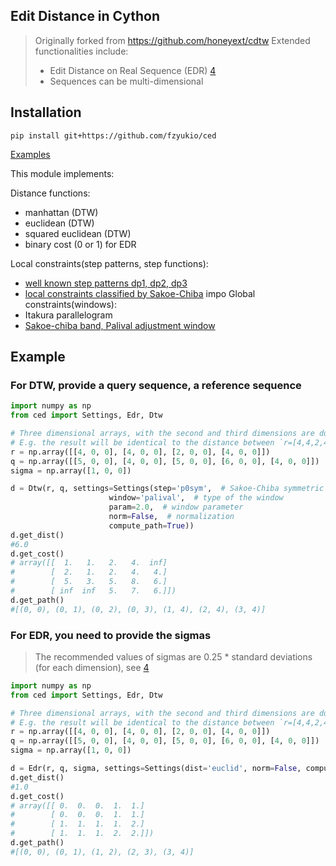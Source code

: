 ## Edit Distance in Cython

> Originally forked from https://github.com/honeyext/cdtw
> Extended functionalities include:
> - Edit Distance on Real Sequence (EDR) [4]
> - Sequences can be multi-dimensional

## Installation

```
pip install git+https://github.com/fzyukio/ced
```

[Examples](https://github.com/fzyukio/ced/blob/master/ced/examples.ipynb)

This module implements:

Distance functions:
 * manhattan (DTW)
 * euclidean (DTW)
 * squared euclidean (DTW)
 * binary cost (0 or 1) for EDR

Local constraints(step patterns, step functions):
 * [well known step patterns dp1, dp2, dp3][1]
 * [local constraints classified by Sakoe-Chiba][2]
impo
Global constraints(windows):
 * Itakura parallelogram
 * [Sakoe-chiba band, Palival adjustment window][3]

## Example

### For DTW, provide a query sequence, a reference sequence

```python
import numpy as np
from ced import Settings, Edr, Dtw

# Three dimensional arrays, with the second and third dimensions are dummy
# E.g. the result will be identical to the distance between `r=[4,4,2,4]` and `q=[5,4,5,6,4`
r = np.array([[4, 0, 0], [4, 0, 0], [2, 0, 0], [4, 0, 0]])
q = np.array([[5, 0, 0], [4, 0, 0], [5, 0, 0], [6, 0, 0], [4, 0, 0]])
sigma = np.array([1, 0, 0])

d = Dtw(r, q, settings=Settings(step='p0sym',  # Sakoe-Chiba symmetric step with slope constraint p = 0
                      window='palival',  # type of the window
                      param=2.0,  # window parameter
                      norm=False,  # normalization
                      compute_path=True))
d.get_dist()
#6.0
d.get_cost()
# array([[  1.   1.   2.   4.  inf]
#        [  2.   1.   2.   4.   4.]
#        [  5.   3.   5.   8.   6.]
#        [ inf  inf   5.   7.   6.]])
d.get_path()
#[(0, 0), (0, 1), (0, 2), (0, 3), (1, 4), (2, 4), (3, 4)]
```

### For EDR, you need to provide the sigmas
 > The recommended values of sigmas are 0.25 * standard deviations (for each dimension), see [4]

```python
import numpy as np
from ced import Settings, Edr, Dtw

# Three dimensional arrays, with the second and third dimensions are dummy
# E.g. the result will be identical to the distance between `r=[4,4,2,4]` and `q=[5,4,5,6,4`
r = np.array([[4, 0, 0], [4, 0, 0], [2, 0, 0], [4, 0, 0]])
q = np.array([[5, 0, 0], [4, 0, 0], [5, 0, 0], [6, 0, 0], [4, 0, 0]])
sigma = np.array([1, 0, 0])

d = Edr(r, q, sigma, settings=Settings(dist='euclid', norm=False, compute_path=True))
d.get_dist()
#1.0
d.get_cost()
# array([[ 0.  0.  0.  1.  1.]
#        [ 0.  0.  0.  1.  1.]
#        [ 1.  1.  1.  1.  2.]
#        [ 1.  1.  1.  2.  2.]])
d.get_path()
#[(0, 0), (0, 1), (1, 2), (2, 3), (3, 4)]
```


[1]: http://cyber.felk.cvut.cz/gerstner/teaching/zbd/dtw.pdf
[2]: http://ieeexplore.ieee.org/xpl/login.jsp?tp=&arnumber=1163055&url=http%3A%2F%2Fieeexplore.ieee.org%2Fxpls%2Fabs_all.jsp%3Farnumber%3D1163055
[3]: https://maxwell.ict.griffith.edu.au/spl/publications/papers/sigpro82_kkp_dtw.pdf
[4]: https://cs.uwaterloo.ca/~tozsu/publications/spatial/sigmod05-leichen.pdf
